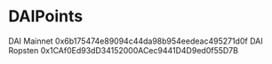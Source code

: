 # DAIPoints

DAI Mainnet 0x6b175474e89094c44da98b954eedeac495271d0f
DAI Ropsten 0x1CAf0Ed93dD34152000ACec9441D4D9ed0f55D7B
